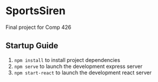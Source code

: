 # SportsSiren
Final project for Comp 426

## Startup Guide
1. `npm install` to install project dependencies
2. `npm serve` to launch the development express server
3. `npm start-react` to launch the development react server
